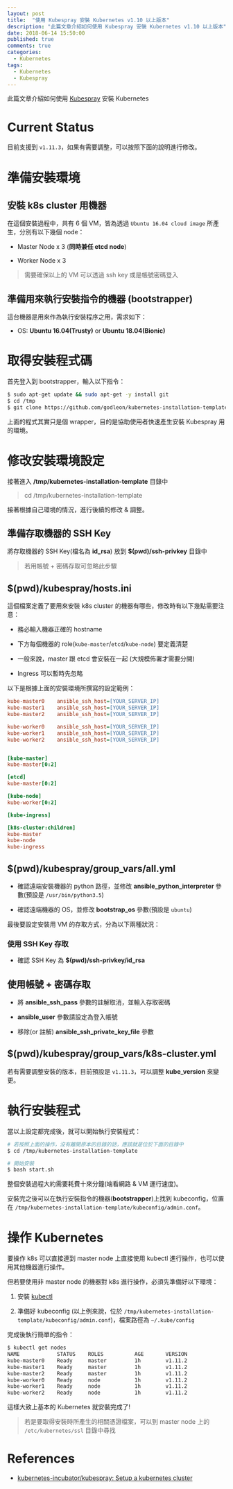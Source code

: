 ```yaml
---
layout: post
title:  "使用 Kubespray 安裝 Kubernetes v1.10 以上版本"
description: "此篇文章介紹如何使用 Kubespray 安裝 Kubernetes v1.10 以上版本"
date: 2018-06-14 15:50:00
published: true
comments: true
categories:
  - Kubernetes
tags:
  - Kubernetes
  - Kubespray
---
```


此篇文章介紹如何使用 [Kubespray](https://github.com/kubernetes-incubator/kubespray) 安裝 Kubernetes

Current Status
==============

目前支援到 `v1.11.3`，如果有需要調整，可以按照下面的說明進行修改。


準備安裝環境
==========

## 安裝 k8s cluster 用機器

在這個安裝過程中，共有 6 個 VM，皆為透過 `Ubuntu 16.04 cloud image` 所產生，分別有以下幾個 node：

- Master Node x 3 (**同時兼任 etcd node**)

- Worker Node x 3

> 需要確保以上的 VM 可以透過 ssh key 或是帳號密碼登入


## 準備用來執行安裝指令的機器 (bootstrapper)

這台機器是用來作為執行安裝程序之用，需求如下：

- OS: **Ubuntu 16.04(Trusty)** or **Ubuntu 18.04(Bionic)**



取得安裝程式碼
===========

首先登入到 bootstrapper，輸入以下指令：

```bash
$ sudo apt-get update && sudo apt-get -y install git
$ cd /tmp
$ git clone https://github.com/godleon/kubernetes-installation-template.git
```

上面的程式其實只是個 wrapper，目的是協助使用者快速產生安裝 Kubespray 用的環境。



修改安裝環境設定
=============

接著進入 **/tmp/kubernetes-installation-template** 目錄中

> cd /tmp/kubernetes-installation-template

接著根據自己環境的情況，進行後續的修改 & 調整。


## 準備存取機器的 SSH Key

將存取機器的 SSH Key(檔名為 **id_rsa**) 放到 **$(pwd)/ssh-privkey** 目錄中

> 若用帳號 + 密碼存取可忽略此步驟


## $(pwd)/kubespray/hosts.ini

這個檔案定義了要用來安裝 k8s cluster 的機器有哪些，修改時有以下幾點需要注意：

- 務必輸入機器正確的 hostname

- 下方每個機器的 role(`kube-master`/`etcd`/`kube-node`) 要定義清楚

- 一般來說，master 跟 etcd 會安裝在一起 (大規模佈署才需要分開)

- Ingress 可以暫時先忽略

以下是根據上面的安裝環境所撰寫的設定範例：

```ini
kube-master0    ansible_ssh_host=[YOUR_SERVER_IP]
kube-master1    ansible_ssh_host=[YOUR_SERVER_IP]
kube-master2    ansible_ssh_host=[YOUR_SERVER_IP]

kube-worker0    ansible_ssh_host=[YOUR_SERVER_IP]
kube-worker1    ansible_ssh_host=[YOUR_SERVER_IP]
kube-worker2    ansible_ssh_host=[YOUR_SERVER_IP]


[kube-master]
kube-master[0:2]

[etcd]
kube-master[0:2]

[kube-node]
kube-worker[0:2]

[kube-ingress]

[k8s-cluster:children]
kube-master
kube-node
kube-ingress
```


## $(pwd)/kubespray/group_vars/all.yml

- 確認遠端安裝機器的 python 路徑，並修改 **ansible_python_interpreter** 參數(預設是 `/usr/bin/python3.5`)

- 確認遠端機器的 OS，並修改 **bootstrap_os** 參數(預設是 `ubuntu`)

最後要設定安裝用 VM 的存取方式，分為以下兩種狀況：

### 使用 SSH Key 存取

- 確認 SSH Key 為 **$(pwd)/ssh-privkey/id_rsa**

## 使用帳號 + 密碼存取

- 將 **ansible_ssh_pass** 參數的註解取消，並輸入存取密碼

- **ansible_user** 參數請設定為登入帳號

- 移除(or 註解) **ansible_ssh_private_key_file** 參數


## $(pwd)/kubespray/group_vars/k8s-cluster.yml

若有需要調整安裝的版本，目前預設是 `v1.11.3`，可以調整 **kube_version** 來變更。



執行安裝程式
==========

當以上設定都完成後，就可以開始執行安裝程式：

```bash
# 若按照上面的操作，沒有離開原本的目錄的話，應該就是位於下面的目錄中
$ cd /tmp/kubernetes-installation-template

# 開始安裝
$ bash start.sh
```

整個安裝過程大約需要耗費十來分鐘(端看網路 & VM 運行速度)。

安裝完之後可以在執行安裝指令的機器(**bootstrapper**)上找到 kubeconfig，位置在 `/tmp/kubernetes-installation-template/kubeconfig/admin.conf`。


操作 Kubernetes
==============

要操作 k8s 可以直接連到 master node 上直接使用 kubectl 進行操作，也可以使用其他機器進行操作。

但若要使用非 master node 的機器對 k8s 進行操作，必須先準備好以下環境：

1. 安裝 [kubectl](https://kubernetes.io/docs/tasks/tools/install-kubectl/)

2. 準備好 kubeconfig (以上例來說，位於 `/tmp/kubernetes-installation-template/kubeconfig/admin.conf`)，檔案路徑為 `~/.kube/config`

完成後執行簡單的指令：

```bash
$ kubectl get nodes
NAME            STATUS    ROLES          AGE       VERSION
kube-master0    Ready     master         1h        v1.11.2
kube-master1    Ready     master         1h        v1.11.2
kube-master2    Ready     master         1h        v1.11.2
kube-worker0    Ready     node           1h        v1.11.2
kube-worker1    Ready     node           1h        v1.11.2
kube-worker2    Ready     node           1h        v1.11.2
```

這樣大致上基本的 Kubernetes 就安裝完成了!

> 若是要取得安裝時所產生的相關憑證檔案，可以到 master node 上的 `/etc/kubernetes/ssl` 目錄中尋找


References
==========

- [kubernetes-incubator/kubespray: Setup a kubernetes cluster](https://github.com/kubernetes-incubator/kubespray)